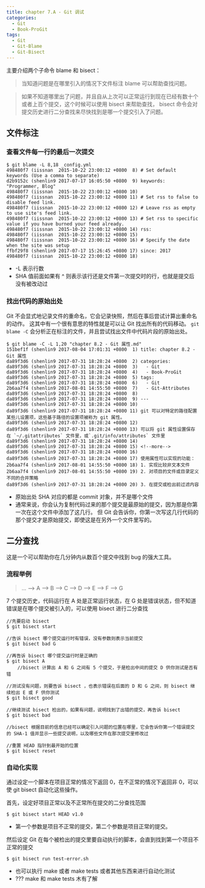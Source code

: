 ```yaml
---
title: chapter 7.A - Git 调试
categories:
  - Git
  - Book-ProGit
tags:
  - Git
  - Git-Blame
  - Git-Bisect
---
```


主要介绍两个子命令 blame 和 bisect：

> 当知道问题是在哪里引入的情况下文件标注 blame 可以帮助查找问题。

> 如果不知道哪里出了问题，并且自从上次可以正常运行到现在已经有数十个或者上百个提交，这个时候可以使用 bisect 来帮助查找， bisect 命令会对提交历史进行二分查找来尽快找到是哪一个提交引入了问题。

<!--more-->

## 文件标注

### 查看文件每一行的最后一次提交

```
$ git blame -L 8,18 _config.yml
498480f7 (iissnan  2015-10-22 23:00:12 +0800  8) # Set default keywords (Use a comma to separate)
d2b9152c (shenlin9 2017-07-17 16:05:50 +0800  9) keywords: "Programmer, Blog"
498480f7 (iissnan  2015-10-22 23:00:12 +0800 10)
498480f7 (iissnan  2015-10-22 23:00:12 +0800 11) # Set rss to false to disable feed link.
498480f7 (iissnan  2015-10-22 23:00:12 +0800 12) # Leave rss as empty to use site's feed link.
498480f7 (iissnan  2015-10-22 23:00:12 +0800 13) # Set rss to specific value if you have burned your feed already.
498480f7 (iissnan  2015-10-22 23:00:12 +0800 14) rss:
498480f7 (iissnan  2015-10-22 23:00:12 +0800 15)
498480f7 (iissnan  2015-10-22 23:00:12 +0800 16) # Specify the date when the site was setup
ffbf29f8 (shenlin9 2017-07-17 15:26:45 +0800 17) since: 2017
498480f7 (iissnan  2015-10-22 23:00:12 +0800 18)
```
* -L 表示行数
* SHA 值前面如果有 ^ 则表示该行还是文件第一次提交时的行，也就是提交后没有被改动过

### 找出代码的原始出处

Git 不会显式地记录文件的重命名，它会记录快照，然后在事后尝试计算出重命名的动作。
这其中有一个很有意思的特性就是可以让 Git 找出所有的代码移动。 `git blame -C` 会分析正在标注的文件，并且尝试找出文件中代码片段的原始出处。

```
$ git blame -C -L 1,20 "chapter 8.2 - Git 属性.md"
151bef1f (shenlin9 2017-08-04 17:01:31 +0800  1) title: chapter 8.2 - Git 属性
da89f3d6 (shenlin9 2017-07-31 18:28:24 +0800  2) categories:
da89f3d6 (shenlin9 2017-07-31 18:28:24 +0800  3)   - Git
da89f3d6 (shenlin9 2017-07-31 18:28:24 +0800  4)   - Book-ProGit
da89f3d6 (shenlin9 2017-07-31 18:28:24 +0800  5) tags:
da89f3d6 (shenlin9 2017-07-31 18:28:24 +0800  6)   - Git
2b6aa7f4 (shenlin9 2017-08-01 14:55:50 +0800  7)   - Git-Attributes
da89f3d6 (shenlin9 2017-07-31 18:28:24 +0800  8)
da89f3d6 (shenlin9 2017-07-31 18:28:24 +0800  9) ---
da89f3d6 (shenlin9 2017-07-31 18:28:24 +0800 10)
da89f3d6 (shenlin9 2017-07-31 18:28:24 +0800 11) git 可以对特定的路径配置某些儿设置项，这些基于路径的设置项被称为 git 属性。
da89f3d6 (shenlin9 2017-07-31 18:28:24 +0800 12)
da89f3d6 (shenlin9 2017-07-31 18:28:24 +0800 13) 可以将 git 属性设置保存在 `~/.gitattributes` 文件里，或`.git/info/attributes` 文件里
da89f3d6 (shenlin9 2017-07-31 18:28:24 +0800 14)
da89f3d6 (shenlin9 2017-07-31 18:28:24 +0800 15) <!--more-->
da89f3d6 (shenlin9 2017-07-31 18:28:24 +0800 16)
da89f3d6 (shenlin9 2017-07-31 18:28:24 +0800 17) 使用属性可以实现的功能：
2b6aa7f4 (shenlin9 2017-08-01 14:55:50 +0800 18) 1. 实现比较非文本文件
2b6aa7f4 (shenlin9 2017-08-01 14:55:50 +0800 19) 2. 对项目的文件或目录定义不同的合并策略
da89f3d6 (shenlin9 2017-07-31 18:28:24 +0800 20) 3. 在提交或检出前过滤内容
```
* 原始出处 SHA 对应的都是 commit 对象，并不是哪个文件
* 通常来说，你会认为复制代码过来的那个提交是最原始的提交，因为那是你第一次在这个文件中添加了这几行。 但 Git 会告诉你，你第一次写这几行代码的那个提交才是原始提交，即使这是在另外一个文件里写的。

## 二分查找
 
这是一个可以帮助你在几分钟内从数百个提交中找到 bug 的强大工具。

### 流程举例

> ... --> A --> B --> C --> D --> E --> F --> G

7 个提交历史，代码运行在 A 处是正常运行状态，在 G 处是错误状态，但不知道错误是在哪个提交被引入的，可以使用 bisect 进行二分查找

```
//先要启动 bisect
$ git bisect start

//告诉 bisect 哪个提交运行时有错误，没有参数则表示当前提交
$ git bisect bad G

//再告诉 bisect 哪个提交运行时是正确的
$ git bisect A
    //bisect 计算出 A 和 G 之间有 5 个提交，于是检出中间的提交 D 供你测试是否有错

//测试没有问题，则要告诉 bisect ，也表示错误在后面的 D 和 G 之间，则 bisect 继续检出 E 或 F 供你测试
$ git bisect good

//继续测试 bisect 检出的，如果有问题，说明找到了出错的提交，再告诉 bisect
$ git bisect bad

//bisect 根据目前的信息已经可以确定引入问题的位置在哪里，它会告诉你第一个错误提交的 SHA-1 值并显示一些提交说明，以及哪些文件在那次提交里修改过

//重置 HEAD 指针到最开始的位置
$ git bisect reset
```

### 自动化实现

通过设定一个脚本在项目正常的情况下返回 0，在不正常的情况下返回非 0，可以使 git bisect 自动化这些操作。 

首先，设定好项目正常以及不正常所在提交的二分查找范围
```
$ git bisect start HEAD v1.0
```
* 第一个参数是项目不正常的提交，第二个参数是项目正常的提交。

然后设定 Git 在每个被检出的提交里要自动执行的脚本，会直到找到第一个项目不正常的提交
```
$ git bisect run test-error.sh
```
* 也可以执行 make 或者 make tests 或者其他东西来进行自动化测试
* ??? make 和 make tests 木有了解


